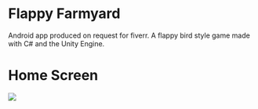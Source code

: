 # Flappy Farmyard
Android app produced on request for fiverr. A flappy bird style game made with C# and the Unity Engine. 

# Home Screen
![](https://octodex.github.com/images/yaktocat.png)

